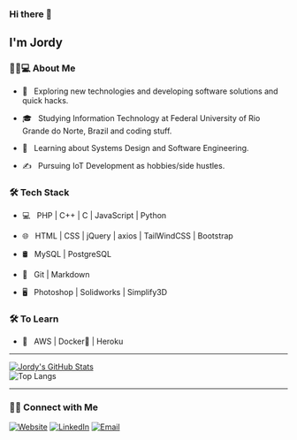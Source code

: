 ### Hi there 👋<h2> I'm Jordy</h2>
<h3> 👨🏻💻 About Me </h3>

- 🤔 &nbsp; Exploring new technologies and developing software solutions and quick hacks.

- 🎓 &nbsp; Studying Information Technology at Federal University of Rio Grande do Norte, Brazil and coding stuff.

- 🌱 &nbsp; Learning about Systems Design and Software Engineering.

- ✍️ &nbsp; Pursuing IoT Development as hobbies/side hustles.

<h3>🛠 Tech Stack</h3>

- 💻 &nbsp; PHP | C++ | C | JavaScript | Python

- 🌐 &nbsp; HTML | CSS | jQuery | axios | TailWindCSS | Bootstrap

- 🛢 &nbsp; MySQL | PostgreSQL

- 🔧 &nbsp; Git | Markdown

- 🖥 &nbsp; Photoshop | Solidworks | Simplify3D

<h3>🛠 To Learn</h3>

- 🔧 &nbsp; AWS | Docker🐳 | Heroku
<hr>

[![Jordy's GitHub Stats](https://github-readme-stats.vercel.app/api?username=JordyAraujo&show_icons=true)](https://github.com/JordyAraujo)
<br/>
![Top Langs](https://github-readme-stats.vercel.app/api/top-langs/?username=JordyAraujo&show_icons=true)
<hr>
<h3> 🤝🏻 Connect with Me </h3>
<a href="https://jordyaraujo.github.io/"><img alt="Website" src="https://img.shields.io/badge/Website-gray?style=flat&logo=appveyor"></a>
<a href="https://www.linkedin.com/in/jordyaraujo/"><img alt="LinkedIn" src="https://img.shields.io/badge/LinkedIn-gray?style=flat&logo=linkedin"></a>
<a href="mailto:jordyaraujo@outlook.com"><img alt="Email" src="https://img.shields.io/badge/Email-gray?style=flat&logo=microsoft-outlook"></a>
